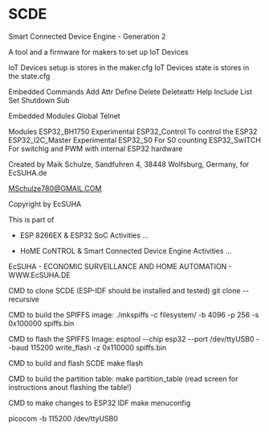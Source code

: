 # SCDE
Smart Connected Device Engine - Generation 2

A tool and a firmware for makers to set up IoT Devices

IoT Devices setup is stores in the maker.cfg
IoT Devices state is stores in the state.cfg

Embedded Commands
Add
Attr
Define
Delete
Deleteattr
Help
Include
List
Set
Shutdown
Sub


Embedded Modules
Global
Telnet

Modules
ESP32_BH1750       Experimental
ESP32_Control      To control the ESP32
ESP32_I2C_Master   Experimental
ESP32_S0           For S0 counting
ESP32_SwITCH       For switchig and PWM with internal ESP32 hardware



Created by Maik Schulze, Sandfuhren 4, 38448 Wolfsburg, Germany, for EcSUHA.de

MSchulze780@GMAIL.COM

Copyright by EcSUHA

This is part of

- ESP 8266EX & ESP32 SoC Activities ...

- HoME CoNTROL & Smart Connected Device Engine Activities ...
 
EcSUHA - ECONOMIC SURVEILLANCE AND HOME AUTOMATION - WWW.EcSUHA.DE


CMD to clone SCDE (ESP-IDF should be installed and tested)
git clone --recursive <project url>


CMD to build the SPIFFS image:
./mkspiffs -c filesystem/ -b 4096 -p 256 -s 0x100000 spiffs.bin

CMD to flash the SPIFFS Image:
esptool --chip esp32 --port /dev/ttyUSB0 --baud 115200 write_flash -z 0x110000 spiffs.bin

CMD to build and flash SCDE
make flash

CMD to build the partition table:
make partition_table
(read screen for instructions anout flashing the table!)

CMD to make changes to ESP32 IDF
make menuconfig

picocom -b 115200 /dev/ttyUSB0


